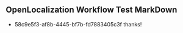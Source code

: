## OpenLocalization Workflow Test MarkDown

* 58c9e5f3-af8b-4445-bf7b-fd7883405c3f 
thanks!



<!--HONumber=Jan16_HO3-->
